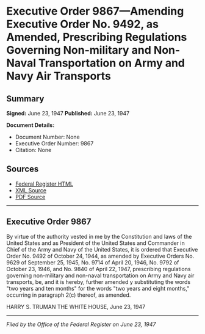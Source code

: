 # Executive Order 9867—Amending Executive Order No. 9492, as Amended, Prescribing Regulations Governing Non-military and Non-Naval Transportation on Army and Navy Air Transports

## Summary

**Signed:** June 23, 1947
**Published:** June 23, 1947

**Document Details:**
- Document Number: None
- Executive Order Number: 9867
- Citation: None

## Sources
- [Federal Register HTML](https://www.presidency.ucsb.edu/documents/executive-order-9867-amending-executive-order-no-9492-amended-prescribing-regulations)
- [XML Source](None)
- [PDF Source](None)

---

## Executive Order 9867

By virtue of the authority vested in me by the Constitution and laws of the United States and as President of the United States and Commander in Chief of the Army and Navy of the United States, it is ordered that Executive Order No. 9492 of October 24, 1944, as amended by Executive Orders No. 9629 of September 25, 1945, No. 9714 of April 20, 1946, No. 9792 of October 23, 1946, and No. 9840 of April 22, 1947, prescribing regulations governing non-military and non-naval transportation on Army and Navy air transports, be, and it is hereby, further amended y substituting the words "two years and ten months" for the words "two years and eight months," occurring in paragraph 2(c) thereof, as amended.

HARRY S. TRUMAN
THE WHITE HOUSE,
June 23, 1947

---

*Filed by the Office of the Federal Register on June 23, 1947*
